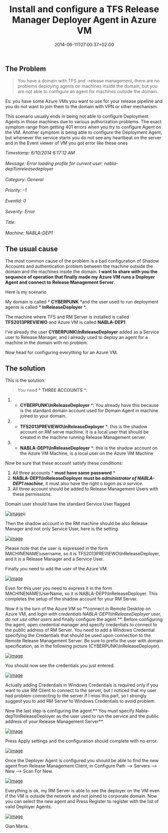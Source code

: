 ﻿---
title: "Install and configure a TFS Release Manager Deployer Agent in Azure VM"
description: ""
date: 2014-06-11T07:00:37+02:00
draft: false
tags: [Azure,ReleaseManagement]
categories: [Team Foundation Server]
---
## The Problem

> You have a domain with TFS and -release management, there are no problems deploying agents on machines inside the domain, but you are not able to configure an agent for machines outside the domain.

Es: you have some Azure VMs you want to use for your release pipeline and you do not want to join them to the domain with VPN or other mechanism.

This scenario usually ends in being not able to configure Deployment Agents in those machines due to various authorization problems. The exact symptom range from getting 401 errors when you try to configure Agent on the VM. Another symptom is being able to configure the Deployment Agent, but whenever the service starts you do not see any heartbeat on the server and in the Event viewer of VM you got error like these ones

*Timestamp: 6/10/2014 6:17:12 AM  
<br>Message: Error loading profile for current user: nabla-dep1\inreleasedeployer  
<br>Category: General  
<br>Priority: -1  
<br>EventId: 0  
<br>Severity: Error  
<br>Title:  
<br>Machine: NABLA-DEP1*

## The usual cause

The most common cause of the problem is a bad configuration of Shadow Accounts and authentication problem between the machine outside the domain and the machines inside the domain.  **I want to share with you the sequence of operation that finally made my Azure VM runs a Deployer Agent and connect to Release Management Server**.

Here is my scenario

My domain is called * **CYBERPUNK** *and the user used to run deployment agents is called * **InReleaseDeployer** *.

The machine where TFS and RM Server is installed is called  **TFS2013PREVIEWO** and Azure VM is called  **NABLA-DEP1**.

I’ve already the user  **CYBERPUNK\InReleaseDeployer** added as a Service user to Release Manager, and I already used to deploy an agent for a machine in the domain with no problem.

Now head for configuring everything for an Azure VM.

## The solution

This is the solution:

> You need * **THREE ACCOUNTS** *:

1. * **CYBERPUNK\InReleaseDeployer** *: You already have this because is the standard domain account used for Domain Agent in machine joined to your domain.
2. * **TFS2013PREVIEWO\InReleaseDeployer** *: this is the shadow account on RM serve machine. It is a local user that should be created in the machine running Release Management server.
3. * **NABLA-DEP1\InReleaseDeployer** *: this is the shadow account on the Azure VM Machine, is a local user on the Azure VM Machine

Now be sure that these account satisfy these conditions:

1. All three accounts * **must have same password** *
2. **NABLA-DEP1\InReleaseDeployer must be *administrator of NABLA-DEP1 machine***, it must also have the right o *logon as a service*.
3. All three account should be added to Release Management Users with these permissions.

Domain user should have the standard Service User flagged

[![image](https://www.codewrecks.com/blog/wp-content/uploads/2014/06/image_thumb3.png "image")](https://www.codewrecks.com/blog/wp-content/uploads/2014/06/image3.png)ù

Then the shadow account in the RM machine should be also Release Manager and not only Service User, here is the setting.

[![image](https://www.codewrecks.com/blog/wp-content/uploads/2014/06/image_thumb4.png "image")](https://www.codewrecks.com/blog/wp-content/uploads/2014/06/image4.png)

Please note that the user is expressed in the form MACHINENAME\username, so it is TFS2013PREVIEWO\InReleaseDeployer, and it is a Release Manager and a Service User.

Finally you need to add the user of the Azure VM.

[![image](https://www.codewrecks.com/blog/wp-content/uploads/2014/06/image_thumb5.png "image")](https://www.codewrecks.com/blog/wp-content/uploads/2014/06/image5.png)

Even for this user you need to express it in the form MACHINENAME\UserName, so it is NABLA-DEP1\InReleaseDeployer. This completes the setup of the shadow account for your RM Server.

Now it is the turn of the Azure VM so **connect in Remote Desktop on Azure VM, and *login with credentials NABLA-DEP1\InReleaseDeployer user, do not use other users* and finally configure the agent **. Before configuring the agent, open credential manager and specify credentials to connect to the public address of RM Server. You need to add a Windows Credential specifying the Credentials that should be used upon connection to the Remote Release Management Server. Be sure to prefix the user with domain specification, as in the following picture (CYBERPUNK\InReleaseDeployer).

[![image](https://www.codewrecks.com/blog/wp-content/uploads/2014/06/image_thumb6.png "image")](https://www.codewrecks.com/blog/wp-content/uploads/2014/06/image6.png)

You should now see the credentials you just entered.

[![image](https://www.codewrecks.com/blog/wp-content/uploads/2014/06/image_thumb7.png "image")](https://www.codewrecks.com/blog/wp-content/uploads/2014/06/image7.png)

Actually adding Credentials in Windows Credentials is required only if you want to use RM Client to connect to the server, but I noticed that my user had problem connecting to the server if I miss this part, so I strongly suggest you to add RM Server to Windows Credentials to avoid problem.

Now the last step is configuring the agent.** You must specify Nabla-dep1\InReleaseDeployer as the user used to run the service and the public address of your Release Management Server**.

[![image](https://www.codewrecks.com/blog/wp-content/uploads/2014/06/image_thumb8.png "image")](https://www.codewrecks.com/blog/wp-content/uploads/2014/06/image8.png)

Press Apply settings and the configuration should complete with no error.

[![image](https://www.codewrecks.com/blog/wp-content/uploads/2014/06/image_thumb9.png "image")](https://www.codewrecks.com/blog/wp-content/uploads/2014/06/image9.png)

Once the Deployer Agent is configured you should be able to find the new agent from Release Management Client, in Configure Path –&gt; Servers –&gt; New –&gt; Scan For New.

[![image](https://www.codewrecks.com/blog/wp-content/uploads/2014/06/image_thumb10.png "image")](https://www.codewrecks.com/blog/wp-content/uploads/2014/06/image10.png)

Everything is ok, my RM Server is able to see the deployer on the VM even if the VM is outside the network and not joined to corporate domain. Now you can select the new agent and Press Register to register with the list of valid Deployer Agents.

[![image](https://www.codewrecks.com/blog/wp-content/uploads/2014/06/image_thumb11.png "image")](https://www.codewrecks.com/blog/wp-content/uploads/2014/06/image11.png)

Gian Maria.
